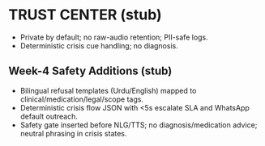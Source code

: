 ﻿# TRUST CENTER (stub)
- Private by default; no raw-audio retention; PII-safe logs.
- Deterministic crisis cue handling; no diagnosis.

## Week-4 Safety Additions (stub)
- Bilingual refusal templates (Urdu/English) mapped to clinical/medication/legal/scope tags.
- Deterministic crisis flow JSON with <5s escalate SLA and WhatsApp default outreach.
- Safety gate inserted before NLG/TTS; no diagnosis/medication advice; neutral phrasing in crisis states.

